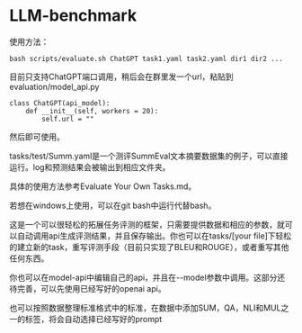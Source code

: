 # LLM-benchmark

使用方法：

```
bash scripts/evaluate.sh ChatGPT task1.yaml task2.yaml dir1 dir2 ...
```

目前只支持ChatGPT端口调用，稍后会在群里发一个url，粘贴到evaluation/model_api.py 

```
class ChatGPT(api_model):
    def __init__(self, workers = 20):
        self.url = ""
```

然后即可使用。

tasks/test/Summ.yaml是一个测评SummEval文本摘要数据集的例子，可以直接运行。log和预测结果会被输出到相应文件夹。

具体的使用方法参考Evaluate Your Own Tasks.md。

若想在windows上使用，可以在git bash中运行代替bash。

这是一个可以很轻松的拓展任务评测的框架，只需要提供数据和相应的参数，就可以自动调用api生成评测结果，并且保存输出。你也可以在tasks/[your file]下轻松的建立新的task，重写评测手段（目前只实现了BLEU和ROUGE），或者重写其他任何东西。

你也可以在model-api中编辑自己的api，并且在--model参数中调用。这部分还待完善，可以先使用已经写好的openai api。



也可以按照数据整理标准格式中的标准，在数据中添加SUM，QA，NLI和MUL之一的标签，将会自动选择已经写好的prompt